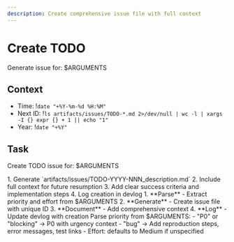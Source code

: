 ```yaml
---
description: Create comprehensive issue file with full context
---
```


# Create TODO

Generate issue for: $ARGUMENTS

## Context
- Time: !`date "+%Y-%m-%d %H:%M"`
- Next ID: !`ls artifacts/issues/TODO-*.md 2>/dev/null | wc -l | xargs -I {} expr {} + 1 || echo "1"`
- Year: !`date "+%Y"`

## Task

<task>Create TODO issue for: $ARGUMENTS</task>

<requirements>
1. Generate `artifacts/issues/TODO-YYYY-NNN_description.md`
2. Include full context for future resumption
3. Add clear success criteria and implementation steps
4. Log creation in devlog
</requirements>

<phases>
1. **Parse** - Extract priority and effort from $ARGUMENTS
2. **Generate** - Create issue file with unique ID
3. **Document** - Add comprehensive context
4. **Log** - Update devlog with creation
</phases>

<conditional>
Parse priority from $ARGUMENTS:
- "P0" or "blocking" → P0 with urgency context
- "bug" → Add reproduction steps, error messages, test links
- Effort: defaults to Medium if unspecified
</conditional>

<template>
```markdown
# $ARGUMENTS

**Created**: YYYY-MM-DD HH:MM
**Status**: Open
**Priority**: [P0: Blocking | P1: Important | P2: Enhancement]
**Effort**: [Small: <2hr | Medium: 2-8hr | Large: >1 day]

## Context
[Why this exists, how discovered, devlog/PR links]

## Current State
[What exists now - file paths, code snippets]
[What's broken or missing]

## Desired State
[Success criteria]
[Example of desired behavior]

## How to Start
1. Read: [files to review]
2. Run: [commands to reproduce]
3. Check: artifacts/context/[relevant].md

## Implementation Notes
- [Technical approach]
- [Constraints or gotchas]

## Checklist
- [ ] [Implementation steps]
- [ ] Tests added
- [ ] Documentation updated
- [ ] Devlog entry created

## References
- Related: [TODO-NNN, PR#]
- Artifacts: [sketches, analyses]
```
</template>

# Type-specific sections added automatically:
# - Bugs: reproduction steps, error messages
# - Features: user stories, acceptance criteria
# - Refactoring: migration plan
# - Tech Debt: how incurred, remediation path

<error-handling>
- Duplicate ID: Increment and retry
- Missing context: Gather from git history
- Invalid priority: Default to P1
- Long description: Truncate filename, keep full in content
</error-handling>

Comprehensive context today prevents confusion tomorrow - capture everything.